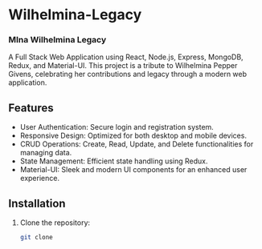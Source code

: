 # Wilhelmina-Legacy
### MIna Wilhelmina Legacy
A Full Stack Web Application using React, Node.js, Express, MongoDB, Redux, and Material-UI.
This project is a tribute to Wilhelmina Pepper Givens, celebrating her contributions and legacy through a modern web application.
## Features
- User Authentication: Secure login and registration system.
- Responsive Design: Optimized for both desktop and mobile devices.
- CRUD Operations: Create, Read, Update, and Delete functionalities for managing data.
- State Management: Efficient state handling using Redux.
- Material-UI: Sleek and modern UI components for an enhanced user experience.
## Installation
1. Clone the repository:
   ```bash
   git clone    
